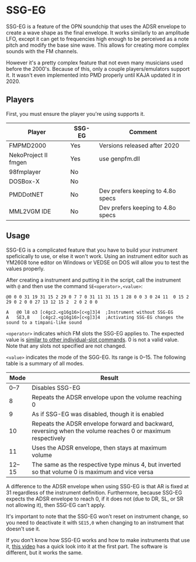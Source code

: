 # SSG-EG

SSG-EG is a feature of the OPN soundchip that uses the ADSR envelope to create a wave shape as the final envelope. It works similarly to an amplitude LFO, except it can get to frequencies high enough to be perceived as a note pitch and modify the base sine wave. This allows for creating more complex sounds with the FM channels.

However it's a pretty complex feature that not even many musicians used before the 2000's. Because of this, only a couple players/emulators support it. It wasn't even implemented into PMD properly until KAJA updated it in 2020.

## Players

First, you must ensure the player you're using supports it.

| Player | SSG-EG | Comment |
| ------ | ------ | ------- |
| FMPMD2000 | Yes | Versions released after 2020 |
| NekoProject II fmgen | Yes | use genpfm.dll |
| 98fmplayer | No | |
| DOSBox-X | No | |
| PMDDotNET | No | Dev prefers keeping to 4.8o specs |
| MML2VGM IDE | No | Dev prefers keeping to 4.8o specs |

## Usage

SSG-EG is a complicated feature that you have to build your instrument speficically to use, or else it won't work. Using an instrument editor such as YM2608 tone editor on Windows or VEDSE on DOS will allow you to test the values properly.

After creating a instrument and putting it in the script, call the instrument with `@` and then use the command `SE<operator>,<value>`:

```
@0 0 0 31 19 31 15 2 29 0 7 7 0 31 11 31 15 1 28 0 0 3 0 24 11  0 15 2 29 0 2 0 0 27 13 12 15 2  2 0 2 0 0

A	@0 l8 o3 [c4gc2.<g16g16>[c<g]3]4  ;Instrument without SSG-EG
A	SE3,8    [c4gc2.<g16g16>[c<g]3]4  ;Activating SSG-EG changes the sound to a timpani-like sound
```

`<operator>` indicates which FM slots the SSG-EG applies to. The expected value is [similar to other individual-slot commands](./PMDChipcom.md#operator-flag-soperator). 0 is not a valid value. Note that any slots not specified are not changed.

`<value>` indicates the mode of the SGG-EG. Its range is 0–15. The following table is a summary of all modes.

| Mode | Result |
| ---- | ------ |
| 0–7 | Disables SSG-EG |
| 8 | Repeats the ADSR envelope upon the volume reaching 0 |
| 9 | As if SSG-EG was disabled, though it is enabled |
| 10 | Repeats the ADSR envelope forward and backward, reversing when the volume reaches 0 or maximum respectively |
| 11 | Uses the ADSR envelope, then stays at maximum volume |
| 12–15 | The same as the respective type minus 4, but inverted so that volume 0 is maximum and vice versa |

A difference to the ADSR envelope when using SSG-EG is that AR is fixed at 31 regardless of the instrument definition. Furthermore, because SSG-EG expects the ADSR envelope to reach 0, if it does not (due to DR, SL, or SR not allowing it), then SSG-EG can't apply.

It's important to note that the SSG-EG won't reset on instrument change, so you need to deactivate it with `SE15,0` when changing to an instrument that doesn't use it.

If you don't know how SSG-EG works and how to make instruments that use it, [this video](https://youtu.be/IKOR0TUlnWU) has a quick look into it at the first part. The software is different, but it works the same.